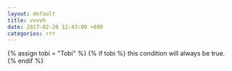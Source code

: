 ```yaml
---
layout: default
title: vvvvh
date: 2017-02-28 12:43:00 +800
categories: rrr
---
```

{% assign tobi = "Tobi" %}
{% if tobi %}
this condition will always be true.
{% endif %}

